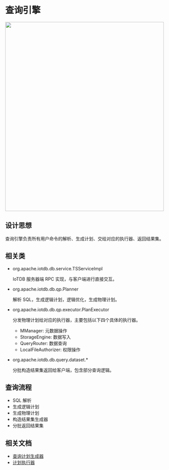 <!--

    Licensed to the Apache Software Foundation (ASF) under one
    or more contributor license agreements.  See the NOTICE file
    distributed with this work for additional information
    regarding copyright ownership.  The ASF licenses this file
    to you under the Apache License, Version 2.0 (the
    "License"); you may not use this file except in compliance
    with the License.  You may obtain a copy of the License at

        http://www.apache.org/licenses/LICENSE-2.0

    Unless required by applicable law or agreed to in writing,
    software distributed under the License is distributed on an
    "AS IS" BASIS, WITHOUT WARRANTIES OR CONDITIONS OF ANY
    KIND, either express or implied.  See the License for the
    specific language governing permissions and limitations
    under the License.

-->

# 查询引擎

<img style="width:100%; max-width:800px; max-height:600px; margin-left:auto; margin-right:auto; display:block;" src="https://user-images.githubusercontent.com/19167280/73625242-f648a100-467e-11ea-921c-b954a3ecae7a.png">

## 设计思想

查询引擎负责所有用户命令的解析、生成计划、交给对应的执行器、返回结果集。

## 相关类

* org.apache.iotdb.db.service.TSServiceImpl

	IoTDB 服务器端 RPC 实现，与客户端进行直接交互。
	
* org.apache.iotdb.db.qp.Planner
	
	解析 SQL，生成逻辑计划，逻辑优化，生成物理计划。

* org.apache.iotdb.db.qp.executor.PlanExecutor

	分发物理计划给对应的执行器，主要包括以下四个具体的执行器。
	
	* MManager: 元数据操作
	* StorageEngine: 数据写入
	* QueryRouter: 数据查询
	* LocalFileAuthorizer: 权限操作

* org.apache.iotdb.db.query.dataset.*

	分批构造结果集返回给客户端，包含部分查询逻辑。

## 查询流程

* SQL 解析
* 生成逻辑计划
* 生成物理计划
* 构造结果集生成器
* 分批返回结果集

## 相关文档

* [查询计划生成器](https://iotdb.apache.org/#/SystemDesign/progress/chap2/sec2)
* [计划执行器](https://iotdb.apache.org/#/SystemDesign/progress/chap2/sec3)